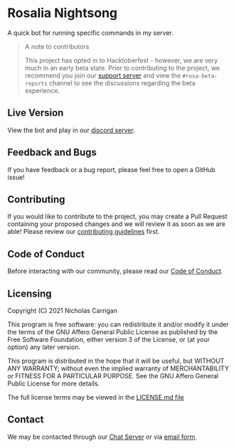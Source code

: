 # Rosalia Nightsong

A quick bot for running specific commands in my server.

> A note to contributors
>
> This project has opted in to Hacktoberfest - however, we are very much in an early beta state. Prior to contributing to the project, we recommend you join our [support server](https://chat.nhcarrigan.com) and view the `#rosa-beta-reports` channel to see the discussions regarding the beta experience.

## Live Version

View the bot and play in our [discord server](http://chat.nhcarrigan.com).

## Feedback and Bugs

If you have feedback or a bug report, please feel free to open a GitHub issue!

## Contributing

If you would like to contribute to the project, you may create a Pull Request containing your proposed changes and we will review it as soon as we are able! Please review our [contributing guidelines](CONTRIBUTING.md) first.

## Code of Conduct

Before interacting with our community, please read our [Code of Conduct](CODE_OF_CONDUCT.md).

## Licensing

Copyright (C) 2021 Nicholas Carrigan

This program is free software: you can redistribute it and/or modify it under the terms of the GNU Affero General Public License as published by the Free Software Foundation, either version 3 of the License, or (at your option) any later version.

This program is distributed in the hope that it will be useful, but WITHOUT ANY WARRANTY; without even the implied warranty of MERCHANTABILITY or FITNESS FOR A PARTICULAR PURPOSE. See the GNU Affero General Public License for more details.

The full license terms may be viewed in the [LICENSE.md file](./LICENSE.md)

## Contact

We may be contacted through our [Chat Server](http://chat.nhcarrigan.com) or via [email form](https://contact.nhcarrigan.com).
